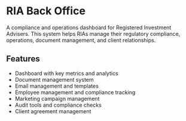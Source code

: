 # RIA Back Office

A compliance and operations dashboard for Registered Investment Advisers. This system helps RIAs manage their regulatory compliance, operations, document management, and client relationships.

## Features

- Dashboard with key metrics and analytics
- Document management system
- Email management and templates 
- Employee management and compliance tracking
- Marketing campaign management
- Audit tools and compliance checks
- Client agreement management
